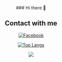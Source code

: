 <div align="center" id="badges">
  ### Hi there 👋

  <h2>Contact with me</h2>
  <a target="_blank" href="https://www.linkedin.com/in/mohamed-miri/">
    <img src="https://img.shields.io/badge/Linkedin-blue?style=for-the-badge&logo=linkedIn&logoColor=whit" alt="Facebook"/>
  </a>
  </br>

   [![Top Langs](https://github-readme-stats.vercel.app/api/top-langs/?username=Bouddha-ctrl&layout=compact)](https://github.com/anuraghazra/github-readme-stats)
</br>

  ![](https://komarev.com/ghpvc/?username=Bouddha-ctrl)
</div>
<!--
**Bouddha-ctrl/Bouddha-ctrl** is a ✨ _special_ ✨ repository because its `README.md` (this file) appears on your GitHub profile.

Here are some ideas to get you started:

- 🔭 I’m currently working on ...
- 🌱 I’m currently learning ...
- 👯 I’m looking to collaborate on ...
- 🤔 I’m looking for help with ...
- 💬 Ask me about ...
- 📫 How to reach me: ...
- 😄 Pronouns: ...
- ⚡ Fun fact: ...
-->
